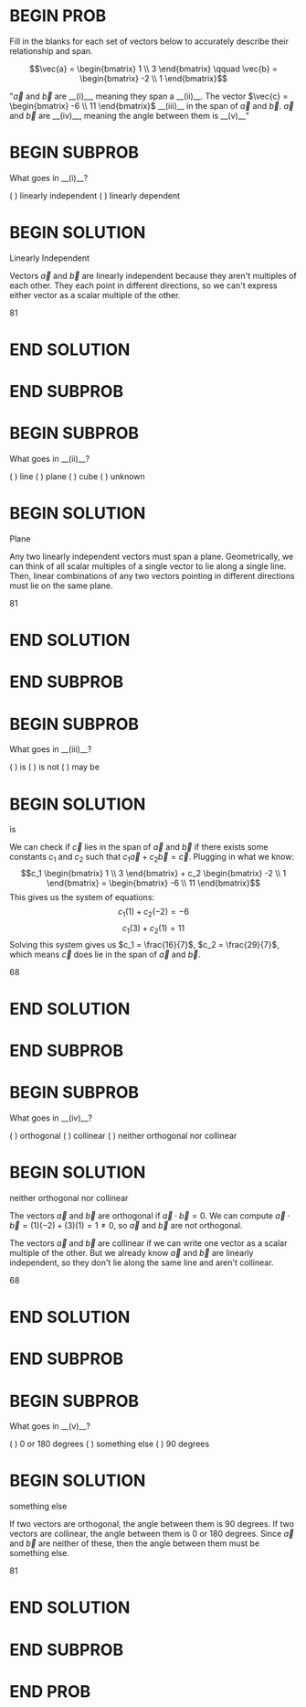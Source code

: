 # BEGIN PROB

Fill in the blanks for each set of vectors below to accurately describe their relationship and span.

$$\vec{a} = \begin{bmatrix} 1 \\ 3 \end{bmatrix} \qquad \vec{b} = \begin{bmatrix} -2 \\ 1 \end{bmatrix}$$

"$\vec{a}$ and $\vec{b}$ are \_\_(i)\_\_, meaning they span a \_\_(ii)\_\_. The vector  $\vec{c} = \begin{bmatrix} -6 \\ 11 \end{bmatrix}$  \_\_(iii)\_\_ in the span of $\vec{a}$ and $\vec{b}$. $\vec{a}$ and $\vec{b}$ are  \_\_(iv)\_\_, meaning the angle between them is  \_\_(v)\_\_"

# BEGIN SUBPROB

What goes in \_\_(i)\_\_?

( ) linearly independent
( ) linearly dependent

# BEGIN SOLUTION

Linearly Independent

Vectors $\vec{a}$ and $\vec{b}$ are linearly independent because they aren't multiples of each other. They each point in different directions, so we can't express either vector as a scalar multiple of the other.

<average>81</average>

# END SOLUTION

# END SUBPROB

# BEGIN SUBPROB

What goes in \_\_(ii)\_\_?

( ) line
( ) plane
( ) cube
( ) unknown

# BEGIN SOLUTION

Plane

Any two linearly independent vectors must span a plane. Geometrically, we can think of all scalar multiples of a single vector to lie along a single line. Then, linear combinations of any two vectors pointing in different directions must lie on the same plane.

<average>81</average>

# END SOLUTION

# END SUBPROB

# BEGIN SUBPROB

What goes in \_\_(iii)\_\_?

( ) is
( ) is not
( ) may be

# BEGIN SOLUTION

is

We can check if $\vec{c}$ lies in the span of $\vec{a}$ and $\vec{b}$ if there exists some constants $c_1$ and $c_2$ such that $c_1 \vec{a} + c_2 \vec{b} = \vec{c}$. Plugging in what we know: $$c_1 \begin{bmatrix} 1 \\ 3 \end{bmatrix} + c_2 \begin{bmatrix} -2 \\ 1 \end{bmatrix} = \begin{bmatrix} -6 \\ 11 \end{bmatrix}$$ 
This gives us the system of equations:
$$c_1 (1) + c_2 (-2) = -6$$ 
$$c_1 (3) + c_2 (1) = 11$$
Solving this system gives us $c_1 = \frac{16}{7}$, $c_2 = \frac{29}{7}$, which means $\vec{c}$ does lie in the span of $\vec{a}$ and $\vec{b}$.

<average>68</average>

# END SOLUTION

# END SUBPROB

# BEGIN SUBPROB

What goes in \_\_(iv)\_\_?

( ) orthogonal
( ) collinear
( ) neither orthogonal nor collinear

# BEGIN SOLUTION

neither orthogonal nor collinear

The vectors $\vec{a}$ and $\vec{b}$ are orthogonal if $\vec{a} \cdot \vec{b} = 0$. We can compute $\vec{a} \cdot \vec{b} = (1)(-2) + (3)(1) = 1 \neq 0$, so $\vec{a}$ and $\vec{b}$ are not orthogonal.

The vectors $\vec{a}$ and $\vec{b}$ are collinear if we can write one vector as a scalar multiple of the other. But we already know $\vec{a}$ and $\vec{b}$ are linearly independent, so they don't lie along the same line and aren't collinear.

<average>68</average>

# END SOLUTION

# END SUBPROB

# BEGIN SUBPROB

What goes in \_\_(v)\_\_?

( ) 0 or 180 degrees
( ) something else
( ) 90 degrees

# BEGIN SOLUTION

something else

If two vectors are orthogonal, the angle between them is 90 degrees. If two vectors are collinear, the angle between them is 0 or 180 degrees. Since $\vec{a}$ and $\vec{b}$ are neither of these, then the angle between them must be something else.

<average>81</average>

# END SOLUTION

# END SUBPROB

# END PROB